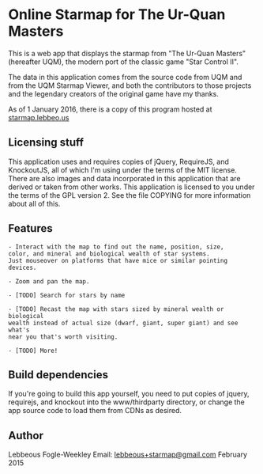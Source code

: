 Online Starmap for The Ur-Quan Masters
======================================

This is a  web app that displays the starmap from "The Ur-Quan Masters"
(hereafter UQM), the modern port of the classic game "Star Control II".

The data in this application comes from the source code from UQM and from
the UQM Starmap Viewer, and both the contributors to those projects and the
legendary creators of the original game have my thanks.

As of 1 January 2016, there is a copy of this program hosted at [starmap.lebbeo.us](http://starmap.lebbeo.us/)

Licensing stuff
---------------

This application uses and requires copies of jQuery, RequireJS, and
KnockoutJS, all of which I'm using under the terms of the MIT
license.  There are also images and data incorporated in this
application that are derived or taken from other works.  This
application is licensed to you under the terms of the GPL
version 2. See the file COPYING for more information about all of this.

Features
--------

    - Interact with the map to find out the name, position, size,
    color, and mineral and biological wealth of star systems.
    Just mouseover on platforms that have mice or similar pointing
    devices.

    - Zoom and pan the map.

    - [TODO] Search for stars by name

    - [TODO] Recast the map with stars sized by mineral wealth or biological
    wealth instead of actual size (dwarf, giant, super giant) and see what's
    near you that's worth visiting.

    - [TODO] More!

Build dependencies
------------------

If you're going to build this app yourself, you need to put copies of
jquery, requirejs, and knockout into the www/thirdparty directory, or
change the app source code to load them from CDNs as desired.

Author
------

Lebbeous Fogle-Weekley
Email: lebbeous+starmap@gmail.com
February 2015

